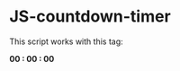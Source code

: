 # JS-countdown-timer

This script works with this tag:
<strong>
<div id="timer">
	<span class="hours">00</span>
	<span>:</span>
	<span class="minutes">00</span>
	<span>:</span>
	<span class="seconds">00</span>
</div>
</strong>
